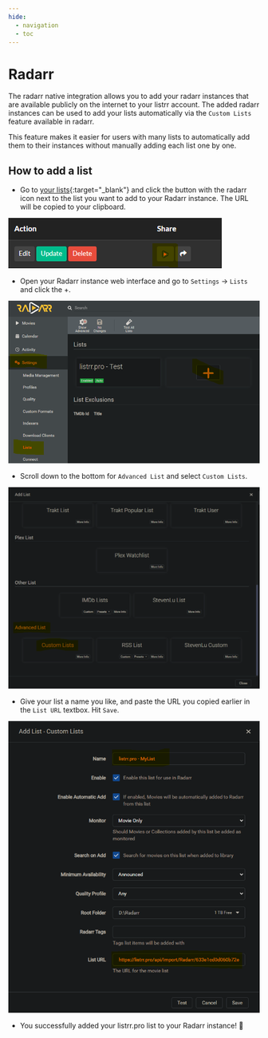 ```yaml
---
hide:
  - navigation
  - toc
---
```


# Radarr

The radarr native integration allows you to add your radarr instances that are available publicly on the internet to your listrr account. The added radarr instances can be used to add your lists automatically via the `Custom Lists` feature available in radarr.

This feature makes it easier for users with many lists to automatically add them to their instances without manually adding each list one by one.

## How to add a list

- Go to [your lists](https://listrr.pro/Lists/My){:target="_blank"} and click the button with the radarr icon next to the list you want to add to your Radarr instance. The URL will be copied to your clipboard.

![listrr.pro - Copy radarr import url](/assets/screenshots/listrr-radarr.png "listrr.pro - Copy radarr import url")

- Open your Radarr instance web interface and go to `Settings` -> `Lists` and click the +.

![Radarr lists settings](/assets/screenshots/radarr-settings-lists.png "Radarr lists settings")

-  Scroll down to the bottom for `Advanced List` and select `Custom Lists`.

![Radarr lists settings - Add lists](/assets/screenshots/radarr-settings-lists-add-list.png "Radarr lists settings - Add lists")

- Give your list a name you like, and paste the URL you copied earlier in the `List URL` textbox. Hit `Save`.

![Radarr lists settings - Add lists - Custom List](/assets/screenshots/radarr-settings-lists-add-list-custom-list.png "Radarr lists settings - Add lists - Custom List")

- You successfully added your listrr.pro list to your Radarr instance! :rocket: